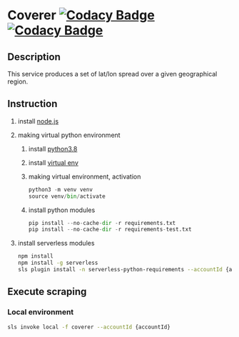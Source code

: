 # Coverer [![Codacy Badge](https://app.codacy.com/project/badge/Grade/5d3845b850a744d5a52f48b16ffb1816)](https://www.codacy.com?utm_source=github.com&amp;utm_medium=referral&amp;utm_content=deliveryhero/fp-apac-gaia-pathfinder&amp;utm_campaign=Badge_Grade) [![Codacy Badge](https://app.codacy.com/project/badge/Coverage/5d3845b850a744d5a52f48b16ffb1816)](https://www.codacy.com?utm_source=github.com&utm_medium=referral&utm_content=deliveryhero/fp-apac-gaia-pathfinder&utm_campaign=Badge_Coverage)

## Description
This service produces a set of lat/lon spread over a given geographical region.

## Instruction

1.  install [node.js](https://treehouse.github.io/installation-guides/mac/node-mac.html)

2.  making virtual python environment
    1.  install [python3.8](https://www.python.org/downloads/mac-osx/)

    2.  install [virtual env](https://packaging.python.org/guides/installing-using-pip-and-virtual-environments/)

    3.  making virtual environment, activation

        ```python
        python3 -m venv venv
        source venv/bin/activate
        ```

    4.  install python modules

        ```python
        pip install --no-cache-dir -r requirements.txt
        pip install --no-cache-dir -r requirements-test.txt
        ```

3.  install serverless modules

    ```bash
    npm install
    npm install -g serverless
    sls plugin install -n serverless-python-requirements --accountId {accountId}
    ```

## Execute scraping
### Local environment
```bash
sls invoke local -f coverer --accountId {accountId}
```
